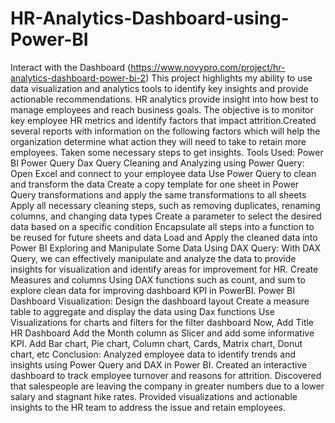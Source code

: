 # HR-Analytics-Dashboard-using-Power-BI

Interact with the Dashboard (https://www.novypro.com/project/hr-analytics-dashboard-power-bi-2)
This project highlights my ability to use data visualization and analytics tools to identify key insights and provide actionable recommendations.
HR analytics provide insight into how best to manage employees and reach business goals. The objective is to monitor key employee HR metrics and identify factors that impact attrition.Created several reports with information on the following factors which will help the organization determine what action they will need to take to retain more employees. Taken some necessary steps to get insights.
Tools Used:
Power BI
Power Query
Dax Query
Cleaning and Analyzing using Power Query:
Open Excel and connect to your employee data
Use Power Query to clean and transform the data
Create a copy template for one sheet in Power Query transformations and apply the same transformations to all sheets
Apply all necessary cleaning steps, such as removing duplicates, renaming columns, and changing data types
Create a parameter to select the desired data based on a specific condition
Encapsulate all steps into a function to be reused for future sheets and data
Load and Apply the cleaned data into Power BI
Exploring and Manipulate Some Data Using DAX Query:
With DAX Query, we can effectively manipulate and analyze the data to provide insights for visualization and identify areas for improvement for HR.
Create Measures and columns Using DAX functions such as count, and sum to explore clean data for improving dashboard KPI in PowerBI.
Power BI Dashboard Visualization:
Design the dashboard layout
Create a measure table to aggregate and display the data using Dax functions
Use Visualizations for charts and filters for the filter dashboard
Now, Add Title HR Dashboard
Add the Month column as Slicer and add some informative KPI.
Add Bar chart, Pie chart, Column chart, Cards, Matrix chart, Donut chart, etc
Conclusion:
Analyzed employee data to identify trends and insights using Power Query and DAX in Power BI. Created an interactive dashboard to track employee turnover and reasons for attrition. Discovered that salespeople are leaving the company in greater numbers due to a lower salary and stagnant hike rates. Provided visualizations and actionable insights to the HR team to address the issue and retain employees.
